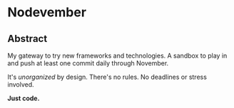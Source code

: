 # Nodevember

## Abstract

My gateway to try new frameworks and technologies.
A sandbox to play in and push at least one commit daily through November.

It's _unorganized_ by design. There's no rules. No deadlines or stress involved.

**Just code.**

